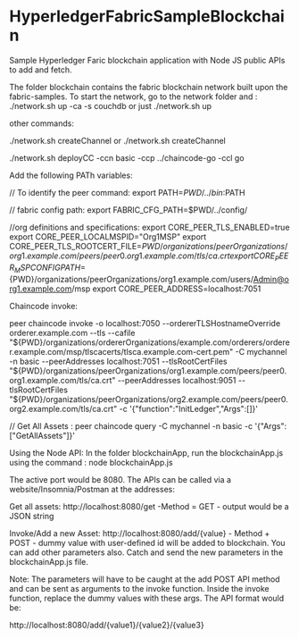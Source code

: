 # HyperledgerFabricSampleBlockchain

Sample Hyperledger Faric blockchain application with Node JS public APIs to add and fetch.

The folder blockchain contains the fabric blockchain network built upon the fabric-samples.
To start the network, go to the network folder and :
./network.sh up -ca -s couchdb
or just ./network.sh up

other commands: 

./network.sh createChannel or ./network.sh createChannel <channelName>

./network.sh deployCC -ccn basic -ccp ../chaincode-go -ccl go

Add the following PATh variables:

// To identify the peer command:
export PATH=${PWD}/../bin:$PATH

// fabric config path:
export FABRIC_CFG_PATH=$PWD/../config/

//org definitions and specifications:
export CORE_PEER_TLS_ENABLED=true
export CORE_PEER_LOCALMSPID="Org1MSP"
export CORE_PEER_TLS_ROOTCERT_FILE=${PWD}/organizations/peerOrganizations/org1.example.com/peers/peer0.org1.example.com/tls/ca.crt
export CORE_PEER_MSPCONFIGPATH=${PWD}/organizations/peerOrganizations/org1.example.com/users/Admin@org1.example.com/msp
export CORE_PEER_ADDRESS=localhost:7051

Chaincode invoke: 

peer chaincode invoke -o localhost:7050 --ordererTLSHostnameOverride orderer.example.com --tls --cafile "${PWD}/organizations/ordererOrganizations/example.com/orderers/orderer.example.com/msp/tlscacerts/tlsca.example.com-cert.pem" -C mychannel -n basic --peerAddresses localhost:7051 --tlsRootCertFiles "${PWD}/organizations/peerOrganizations/org1.example.com/peers/peer0.org1.example.com/tls/ca.crt" --peerAddresses localhost:9051 --tlsRootCertFiles "${PWD}/organizations/peerOrganizations/org2.example.com/peers/peer0.org2.example.com/tls/ca.crt" -c '{"function":"InitLedger","Args":[]}'

// Get All Assets :
peer chaincode query -C mychannel -n basic -c '{"Args":["GetAllAssets"]}'

Using the Node API:
In the folder blockchainApp, run the blockchainApp.js using the command :
node blockchainApp.js

The active port would be 8080.
The APIs can be called via a website/Insomnia/Postman at the addresses:

Get all assets: 
http://localhost:8080/get -Method = GET  - output would be a JSON string

Invoke/Add a new Asset:
http://localhost:8080/add/{value} - Method + POST - dummy value with user-defined id will be added to 
blockchain. You can add other parameters also. Catch and send the new parameters in the blockchainApp.js file.

Note: The parameters will have to be caught at the add POST API method and can be sent as arguments to the invoke function. Inside the invoke function, replace the dummy values with these args. The API format would be:

http://localhost:8080/add/{value1}/{value2}/{value3}
